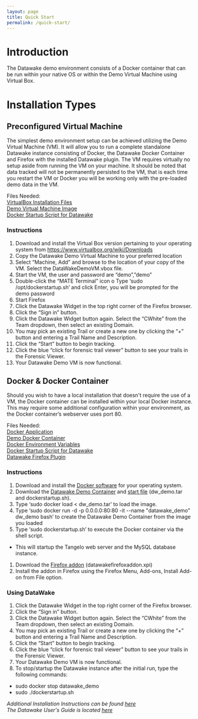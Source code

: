 ```yaml
---
layout: page
title: Quick Start
permalink: /quick-start/
---
```


# Introduction

The Datawake demo environment consists of a Docker container that can be
run within your native OS or within the Demo Virtual Machine using
Virtual Box.  

# Installation Types

## Preconfigured Virtual Machine

The simplest demo environment setup can be achieved utilizing the Demo
Virtual Machine (VM). It will allow you to run a complete standalone
Datawake instance consisting of Docker, the Datawake Docker Container
and Firefox with the installed Datawake plugin. The VM requires
virtually no setup aside from running the VM on your machine. It should
be noted that data tracked will not be permanently persisted to the VM,
that is each time you restart the VM or Docker you will be working only
with the pre-loaded demo data in the VM.

Files Needed:  
[VirtualBox Installation
Files](https://www.virtualbox.org/wiki/Downloads "Download & Install VirtualBox")  
[Demo Virtual Machine
Image](https://s3.amazonaws.com/soterastuff/Datawake_Demo/DataWakeDemoVM.zip "Zipped VM Files")  
[Docker Startup Script for
Datawake](https://s3.amazonaws.com/soterastuff/Datawake_Demo/dockerstartup.sh "Docker Startup File")  

### Instructions

1.  Download and install the Virtual Box version pertaining to your
    operating system from https://www.virtualbox.org/wiki/Downloads
1.  Copy the Datawake Demo Virtual Machine to your preferred location
1.  Select “Machine, Add” and browse to the location of your copy of the
    VM. Select the DataWakeDemoVM.vbox file.
1.  Start the VM, the user and password are “demo”,”demo”
1.  Double-click the “MATE Terminal” icon o Type ‘sudo
    /opt/dockerstartup.sh’ and click Enter, you will be prompted for the
    demo password
1.  Start Firefox
1.  Click the Datawake Widget in the top right corner of the Firefox
    browser.
1.  Click the “Sign in” button.
1.  Click the Datawake Widget button again. Select the “CWhite” from the
    Team dropdown, then select an existing Domain.
1. You may pick an existing Trail or create a new one by clicking the
    “+” button and entering a Trail Name and Description.
1. Click the “Start” button to begin tracking.
1. Click the blue “click for forensic trail viewer” button to see your
    trails in the Forensic Viewer.
1. Your Datawake Demo VM is now functional.

## Docker & Docker Container

Should you wish to have a local installation that doesn't require the
use of a VM, the Docker container can be installed within your local
Docker instance. This may require some additional configuration within
your environment, as the Docker container’s webserver uses port 80.  

Files Needed:  
[Docker
Application](https://docs.docker.com/installation/#installation "Docker Installation Info & Files")  
[Demo Docker
Container](https://s3.amazonaws.com/soterastuff/Datawake_Demo/dw_demo.tar "Tarfile for Docker Container")  
[Docker Environment
Variables](https://s3.amazonaws.com/soterastuff/Datawake_Demo/DWenvVar.txt "Docker Environment Variables")  
[Docker Startup Script for
Datawake](https://s3.amazonaws.com/soterastuff/Datawake_Demo/dockerstartup.sh "Docker Startup File")  
[Datawake Firefox Plugin](https://s3.amazonaws.com/soterastuff/Datawake_Demo/datawakefirefoxaddon.xpi)  



### Instructions
1.	Download and install the [Docker software](https://docs.docker.com/) for your operating system.
1.	Download the [Datawake Demo Container](https://s3.amazonaws.com/soterastuff/Datawake_Demo/dw_demo.tar) and [start file](https://s3.amazonaws.com/soterastuff/Datawake_Demo/dockerstartup.sh) (dw_demo.tar and dockerstartup.sh).
1.	Type ‘sudo docker load < dw_demo.tar’  to load the image.
1.	Type ‘sudo docker run -d -p 0.0.0.0:80:80 -it --name "datawake_demo" dw_demo bash’ to create the Datawake Demo Container from the image you loaded
1.	Type ‘sudo dockerstartup.sh’ to execute the Docker container via the shell script.  
  * This will startup the Tangelo web server and the MySQL database instance.
1.	Download the [Firefox addon](https://s3.amazonaws.com/soterastuff/Datawake_Demo/datawakefirefoxaddon.xpi) (datawakefirefoxaddon.xpi)
1.  Install the addon in Firefox using the Firefox Menu, Add-ons, Install Add-on from File option.

### Using DataWake
1.	Click the Datawake Widget in the top right corner of the Firefox browser.
1.	Click the “Sign in” button.
1.	Click the Datawake Widget button again. Select the “CWhite” from the Team dropdown, then select an existing Domain.  
1.	You may pick an existing Trail or create a new one by clicking the “+” button and entering a Trail Name and Description.
1.	Click the “Start” button to begin tracking.
1.	Click the blue “click for forensic trail viewer” button to see your trails in the Forensic Viewer.
1.	Your Datawake Demo VM is now functional.
1.	To stop/startup the Datawake instance after the initial run, type the following commands:
  *	sudo docker stop datawake_demo
  *	sudo ./dockerstartup.sh


*Additional Installation Instructions can be found
[here](https://s3.amazonaws.com/soterastuff/Datawake_Demo/Datawake-Demo-InstallationGuide.docx "Datawake Demo Installation Guide")*
<br /> *The Datawake User's Guide is located
[here](https://s3.amazonaws.com/soterastuff/Datawake_Demo/DW-USER-GUIDE.docx "Datawake User's Guide")*

